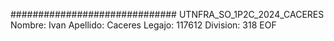 ##############################
 UTNFRA_SO_1P2C_2024_CACERES
 Nombre: Ivan
 Apellido: Caceres
 Legajo: 117612
 Division: 318
 EOF

